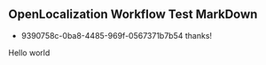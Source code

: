 ## OpenLocalization Workflow Test MarkDown
* 9390758c-0ba8-4485-969f-0567371b7b54 
thanks!

Hello world